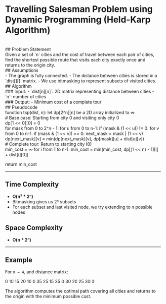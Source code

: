 # Travelling Salesman Problem using Dynamic Programming (Held-Karp Algorithm)
<br>
## Problem Statement
<br>
Given a set of `n` cities and the cost of travel between each pair of cities, find the shortest possible route that visits each city exactly once and returns to the origin city.

<br>
## Assumptions
<br>
- The graph is fully connected.
- The distance between cities is stored in a `dist[][]` matrix.
- We use bitmasking to represent subsets of visited cities.

<br>
## Algorithm
<br>
### Input:
- `dist[n][n]`: 2D matrix representing distance between cities
- `n`: number of cities

<br>
### Output:
- Minimum cost of a complete tour

<br>
## Pseudocode
<br>
function tsp(dist, n): let dp[2^n][n] be a 2D array initialized to ∞
<br>
# Base case: Starting from city 0 and visiting only city 0
<br>
dp[1 << 0][0] = 0
<br>
for mask from 0 to 2^n - 1:
    for u from 0 to n-1:
        if (mask & (1 << u)) != 0:
            for v from 0 to n-1:
                if (mask & (1 << v)) == 0:
                    next_mask = mask | (1 << v)
                    dp[next_mask][v] = min(dp[next_mask][v],
                                           dp[mask][u] + dist[u][v])

<br>
# Complete tour: Return to starting city (0)
<br>
min_cost = ∞
for i from 1 to n-1:
    min_cost = min(min_cost, dp[(1 << n) - 1][i] + dist[i][0])

return min_cost

---

## Time Complexity
- **O(n² * 2ⁿ)**
- Bitmasking gives us 2ⁿ subsets
- For each subset and last visited node, we try extending to n possible nodes

## Space Complexity
- **O(n * 2ⁿ)**

---

## Example
For `n = 4`, and distance matrix:

0 10 15 20 
10 0 35 25 
15 35 0 30 
20 25 30 0


The algorithm computes the optimal path covering all cities and returns to the origin with the minimum possible cost.

